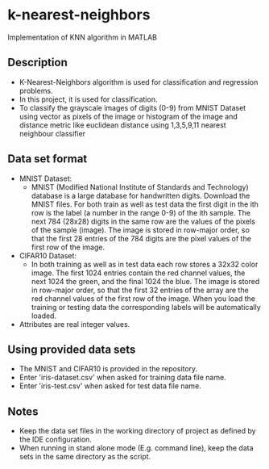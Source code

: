 # k-nearest-neighbors

Implementation of KNN algorithm in MATLAB

## Description

* K-Nearest-Neighbors algorithm is used for classification and regression problems.
* In this project, it is used for classification.
* To classify the grayscale images of digits (0-9) from MNIST Dataset using vector as pixels of the image or histogram of the image  and   distance metric like euclidean distance using 1,3,5,9,11 nearest neighbour classifier 

## Data set format

* MNIST Dataset:
  * MNIST (Modified National Institute of Standards and Technology) database is a
   large database for handwritten digits. Download the MNIST files. For both train 
   as well as test data the first digit in the ith row
   is the label (a number in the range 0-9) of the ith sample. The next 784 (28x28)
   digits in the same row are the values of the pixels of the sample (image). The
   image is stored in row-major order, so that the first 28 entries of the 784 digits
   are the pixel values of the first row of the image.
* CIFAR10 Dataset:
  * In both training as well as in test data each row stores a 32x32 color image. The
    first 1024 entries contain the red channel values, the next 1024 the green, and
    the final 1024 the blue. The image is stored in row-major order, so that the first
    32 entries of the array are the red channel values of the first row of the image.
    When you load the training or testing data the corresponding labels will be
    automatically loaded.
* Attributes are real integer values.

## Using provided data sets

* The MNIST and CIFAR10 is provided in the repository. 
* Enter 'iris-dataset.csv' when asked for training data file name.
* Enter 'iris-test.csv' when asked for test data file name.

## Notes

* Keep the data set files in the working directory of project as defined by the IDE configuration.
* When running in stand alone mode (E.g. command line), keep the data sets in the same directory as the script.




